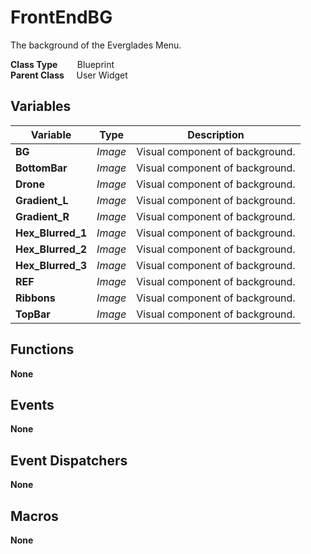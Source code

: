 # FrontEndBG
The background of the Everglades Menu.

**Class Type**&nbsp; &nbsp; &nbsp; &nbsp; Blueprint  
**Parent Class** &nbsp; &nbsp; User Widget  

## Variables
|Variable           |Type   |Description                    |
|-------------------|-------|-------------------------------|
|**BG**             |*Image*|Visual component of background.|
|**BottomBar**      |*Image*|Visual component of background.|
|**Drone**          |*Image*|Visual component of background.|
|**Gradient_L**     |*Image*|Visual component of background.|
|**Gradient_R**     |*Image*|Visual component of background.|
|**Hex_Blurred_1**  |*Image*|Visual component of background.|
|**Hex_Blurred_2**  |*Image*|Visual component of background.|
|**Hex_Blurred_3**  |*Image*|Visual component of background.|
|**REF**            |*Image*|Visual component of background.|
|**Ribbons**        |*Image*|Visual component of background.|
|**TopBar**         |*Image*|Visual component of background.|

## Functions
**None**

## Events
**None**

## Event Dispatchers
**None**

## Macros
**None**